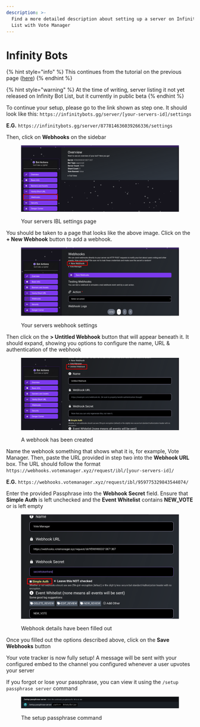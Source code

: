 ```yaml
---
description: >-
  Find a more detailed description about setting up a server on Infinity Bot
  List with Vote Manager
---
```


# Infinity Bots

{% hint style="info" %}
This continues from the tutorial on the previous page ([here](./))
{% endhint %}

{% hint style="warning" %}
At the time of writing, server listing it not yet released on Infinity Bot List, but it currently in public beta
{% endhint %}

To continue your setup, please go to the link shown as step one. It should look like this: `https://infinitybots.gg/server/[your-servers-id]/settings`

**E.G.** `https://infinitybots.gg/server/877814636039266336/settings`

Then, click on **Webhooks** on the sidebar

<figure><img src="../../.gitbook/assets/ibl-1.png" alt=""><figcaption><p>Your servers IBL settings page </p></figcaption></figure>

You should be taken to a page that looks like the above image. Click on the **+ New Webhook** button to add a webhook.

<figure><img src="../../.gitbook/assets/ibl-2.png" alt=""><figcaption><p>Your servers webhook settings</p></figcaption></figure>

Then click on the **> Untitled Webhook** button that will appear beneath it. It should expand, showing you options to configure the name, URL & authentication of the webhook

<figure><img src="../../.gitbook/assets/ibl-3 (1).png" alt=""><figcaption><p>A webhook has been created</p></figcaption></figure>

Name the webhook something that shows what it is, for example, Vote Manager. Then, paste the URL provided in step two into the **Webhook URL** box. The URL should follow the format `https://webhooks.votemanager.xyz/request/ibl/[your-servers-id]/`

**E.G.** `https://webhooks.votemanager.xyz/request/ibl/959775329843544074/`

Enter the provided Passphrase into the **Webhook Secret** field. Ensure that **Simple Auth** is left unchecked and the **Event Whitelist** contains **NEW\_VOTE** or is left empty

<figure><img src="../../.gitbook/assets/ibl-4.png" alt=""><figcaption><p>Webhook details have been filled out</p></figcaption></figure>

Once you filled out the options described above, click on the **Save Webhooks** button

Your vote tracker is now fully setup! A message will be sent with your configured embed to the channel you configured whenever a user upvotes your server

If you forgot or lose your passphrase, you can view it using the `/setup passphrase server` command

<figure><img src="../../.gitbook/assets/ibl-3.png" alt=""><figcaption><p>The setup passphrase command</p></figcaption></figure>
